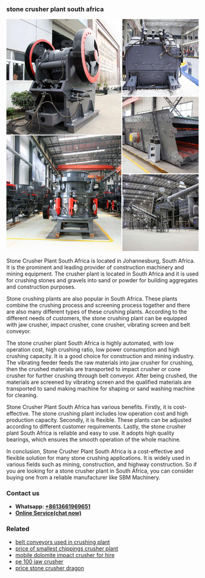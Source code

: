 <h3>stone crusher plant south africa</h3><img src='1704857144.jpg' alt=''><p>Stone Crusher Plant South Africa is located in Johannesburg, South Africa. It is the prominent and leading provider of construction machinery and mining equipment. The crusher plant is located in South Africa and it is used for crushing stones and gravels into sand or powder for building aggregates and construction purposes.</p><p>Stone crushing plants are also popular in South Africa. These plants combine the crushing process and screening process together and there are also many different types of these crushing plants. According to the different needs of customers, the stone crushing plant can be equipped with jaw crusher, impact crusher, cone crusher, vibrating screen and belt conveyor.</p><p>The stone crusher plant South Africa is highly automated, with low operation cost, high crushing ratio, low power consumption and high crushing capacity. It is a good choice for construction and mining industry. The vibrating feeder feeds the raw materials into jaw crusher for crushing, then the crushed materials are transported to impact crusher or cone crusher for further crushing through belt conveyor. After being crushed, the materials are screened by vibrating screen and the qualified materials are transported to sand making machine for shaping or sand washing machine for cleaning.</p><p>Stone Crusher Plant South Africa has various benefits. Firstly, it is cost-effective. The stone crushing plant includes low operation cost and high production capacity. Secondly, it is flexible. These plants can be adjusted according to different customer requirements. Lastly, the stone crusher plant South Africa is reliable and easy to use. It adopts high quality bearings, which ensures the smooth operation of the whole machine.</p><p>In conclusion, Stone Crusher Plant South Africa is a cost-effective and flexible solution for many stone crushing applications. It is widely used in various fields such as mining, construction, and highway construction. So if you are looking for a stone crusher plant in South Africa, you can consider buying one from a reliable manufacturer like SBM Machinery.</p><h3>Contact us</h3><ul><li><strong>Whatsapp:&nbsp;<a href="https://wa.me/8613661969651">+8613661969651</a></strong></li><li><a href="https://swt.shibang-china.com/?git&amp;zhl&amp;stone crusher plant south africa"><strong>Online Service(chat now)</strong></a></li></ul><h3>Related</h3><ul><li><a href='belt conveyors used in crushing plant.md'>belt conveyors used in crushing plant</a></li><li><a href='price of smallest chippings crusher plant.md'>price of smallest chippings crusher plant</a></li><li><a href='mobile dolomite impact crusher for hire.md'>mobile dolomite impact crusher for hire</a></li><li><a href='pe 100 jaw crusher.md'>pe 100 jaw crusher</a></li><li><a href='price stone crusher dragon.md'>price stone crusher dragon</a></li></ul>